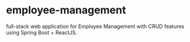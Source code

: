 # employee-management
 full-stack web application for Employee Management with CRUD features using Spring Boot + ReactJS.
